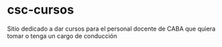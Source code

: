 # csc-cursos
Sitio dedicado a dar cursos para el personal docente de CABA que quiera tomar o tenga un cargo de conducción
